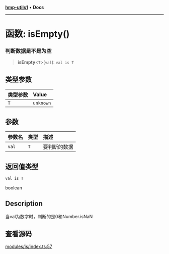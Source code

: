 [**hmp-utils1**](../README.md) • **Docs**

***

# 函数: isEmpty()

### 判断数据是不是为空

> **isEmpty**\<`T`\>(`val`): `val is T`

## 类型参数

| 类型参数 | Value |
| :------ | :------ |
| `T` | `unknown` |

## 参数

| 参数名 | 类型 | 描述 |
| :------ | :------ | :------ |
| `val` | `T` | 要判断的数据 |

## 返回值类型

`val is T`

boolean

## Description

当val为数字时，判断的是0和Number.isNaN

## 查看源码

[modules/is/index.ts:57](https://github.com/hmp1049127947/hmp-utils/blob/dee7627dd7f5e043cd0494e8f8fdc05ccdb65423/src/modules/is/index.ts#L57)
